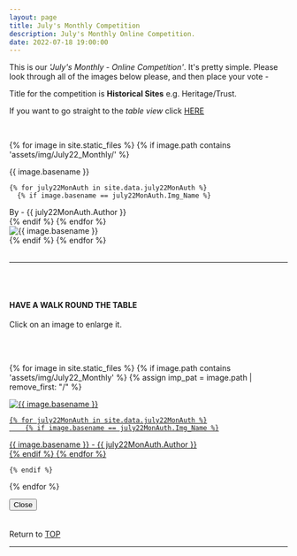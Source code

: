 ```yaml
---
layout: page
title: July's Monthly Competition
description: July's Monthly Online Competition.
date: 2022-07-18 19:00:00
---
```



This is our _'July's Monthly - Online Competition'_. 
It's pretty simple. Please look through all of the images below please, and then place your vote - 
<!-- <a target="_blank" href="https://surveyhero.com/c/ijzwsiea">VOTE HERE</a>  -->


<p>Title for the competition is <strong>Historical Sites</strong> e.g. Heritage/Trust. </p> 

If you want to go straight to the *table view* click <a href="#tableView">HERE</a>

<!-- <br>
## !! VOTING IS NOW CLOSED !!
<br> -->

<br>

<!-- This loops through all the images in specified folder -->
{% for image in site.static_files %}
    {% if image.path contains 'assets/img/July22_Monthly/' %}
<div class="Number">{{ image.basename }}</div>

<!-- This runs and checks if there is a matching author in the file -->
    {% for july22MonAuth in site.data.july22MonAuth %}
      {% if image.basename == july22MonAuth.Img_Name %}
<div class="subName">By - {{ july22MonAuth.Author }}</div>
      {% endif %}
    {% endfor %}


<div>
    <img class="col three Comp_Img" src="{{ site.baseurl }}{{ image.path }}" alt="{{ image.basename }}">
</div>
    {% endif %}
{% endfor %}



<br>
<br>

<hr id="tableView">

<br>
<br>

<div class="col three caption">
    <h4>HAVE A WALK ROUND THE TABLE </h4>
    <p>Click on an image to enlarge it.</p>    
</div>

<br>
<br>


<!-- MASONARY GRID -->
<div class="full-width">
	<div class="grid">

{% for image in site.static_files %}
    {% if image.path contains 'assets/img/July22_Monthly' %}
        {% assign imp_pat = image.path | remove_first: "/" %}
<div class="grid__item" data-size="1280x1280">  
    <a href="{{ site.baseurl }}{{ image.path }}" class="img-wrap" alt="{{ image.basename }}">
        <img src="{{ site.baseurl }}{{ image.path }}" alt="{{ image.basename }}" />

    {% for july22MonAuth in site.data.july22MonAuth %}
        {% if image.basename == july22MonAuth.Img_Name %}
<div class="description description--grid">{{ image.basename }} - {{ july22MonAuth.Author }}</div>
        {% endif %}
    {% endfor %}

</a>
</div>

    {% endif %}
{% endfor %}
	</div>

<!-- /grid -->
<div class="preview">
	<button class="action action--close"><i class="fa fa-times"></i><span class="text-hidden">Close</span></button>
	<div class="description description--preview"></div>
</div>
</div>
<!-- MASONARY GRID END -->

<br>
<br>

<div class="col three caption">
    Return to <a href="#top">TOP</a>
</div>

<hr>






